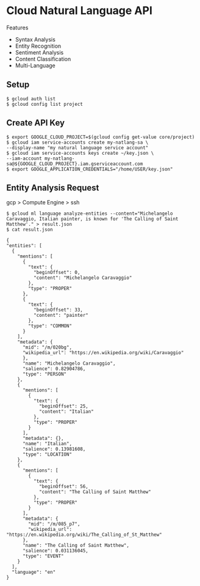 # Cloud Natural Language API

Features

* Syntax Analysis
* Entity Recognition
* Sentiment Analysis
* Content Classification
* Multi-Language

## Setup

    $ gcloud auth list
    $ gcloud config list project
    
## Create API Key

    $ export GOOGLE_CLOUD_PROJECT=$(gcloud config get-value core/project)
    $ gcloud iam service-accounts create my-natlang-sa \
    --display-name "my natural language service account"
    $ gcloud iam service-accounts keys create ~/key.json \
    --iam-account my-natlang-sa@${GOOGLE_CLOUD_PROJECT}.iam.gserviceaccount.com
    $ export GOOGLE_APPLICATION_CREDENTIALS="/home/USER/key.json"
    
## Entity Analysis Request

gcp > Compute Engine > ssh

    $ gcloud ml language analyze-entities --content="Michelangelo Caravaggio, Italian painter, is known for 'The Calling of Saint Matthew'." > result.json
    $ cat result.json
    
    {
    "entities": [
      {
        "mentions": [
          {
            "text": {
              "beginOffset": 0,
              "content": "Michelangelo Caravaggio"
            },
            "type": "PROPER"
          },
          {
            "text": {
              "beginOffset": 33,
              "content": "painter"
            },
            "type": "COMMON"
          }
        ],
        "metadata": {
          "mid": "/m/020bg",
          "wikipedia_url": "https://en.wikipedia.org/wiki/Caravaggio"
          },
          "name": "Michelangelo Caravaggio",
          "salience": 0.82904786,
          "type": "PERSON"
        },
        {
          "mentions": [
            {
              "text": {
                "beginOffset": 25,
                "content": "Italian"
              },
              "type": "PROPER"
            }
          ],
          "metadata": {},
          "name": "Italian",
          "salience": 0.13981608,
          "type": "LOCATION"
        },
        {
          "mentions": [
            {
              "text": {
                "beginOffset": 56,
                "content": "The Calling of Saint Matthew"
              },
              "type": "PROPER"
            }
          ],
          "metadata": {
            "mid": "/m/085_p7",
            "wikipedia_url": "https://en.wikipedia.org/wiki/The_Calling_of_St_Matthew"
          },
          "name": "The Calling of Saint Matthew",
          "salience": 0.031136045,
          "type": "EVENT"
        }
      ],
      "language": "en"
    }
